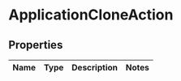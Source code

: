 
# ApplicationCloneAction

## Properties
Name | Type | Description | Notes
------------ | ------------- | ------------- | -------------



